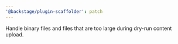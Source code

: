 ```yaml
---
'@backstage/plugin-scaffolder': patch
---
```


Handle binary files and files that are too large during dry-run content upload.
